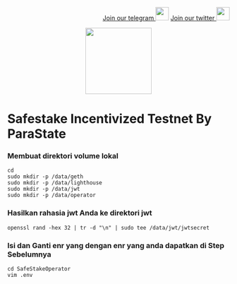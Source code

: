 <p style="font-size:14px" align="right">
<a href="https://t.me/BeritaCryptoo" target="_blank">Join our telegram <img src="https://user-images.githubusercontent.com/50621007/183283867-56b4d69f-bc6e-4939-b00a-72aa019d1aea.png" width="30"/></a>
<a href="https://twitter.com/BeritaCryptoo" target="_blank">Join our twitter <img src="https://user-images.githubusercontent.com/108946833/184274157-08210464-fa03-493d-b01c-2420c67a524f.jpg" width="30"/></a>
</p>
 
<p align="center">
  <img height="150" height="auto" src="https://user-images.githubusercontent.com/38981255/184852284-08b36261-236b-4027-bdc3-487858eb09c7.png">
</p>

# Safestake Incentivized Testnet By ParaState

### Membuat direktori volume lokal

```
cd
sudo mkdir -p /data/geth
sudo mkdir -p /data/lighthouse
sudo mkdir -p /data/jwt
sudo mkdir -p /data/operator
```
### Hasilkan rahasia jwt Anda ke direktori jwt
```
openssl rand -hex 32 | tr -d "\n" | sudo tee /data/jwt/jwtsecret
```
### Isi dan Ganti enr yang dengan enr yang anda dapatkan di Step Sebelumnya
```
cd SafeStakeOperator
vim .env
```
